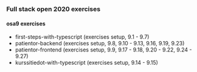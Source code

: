 ### Full stack open 2020 exercises

#### osa9 exercises

* first-steps-with-typescript    (exercises setup, 9.1 - 9.7)
* patientor-backend    (exercises setup, 9.8, 9.10 - 9.13, 9.16, 9.19, 9.23)
* patientor-frontend    (exercises setup, 9.9, 9.17 - 9.18, 9.20 - 9.22, 9.24 - 9.27)
* kurssitiedot-with-typescript    (exercises setup, 9.14 - 9.15)